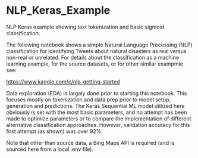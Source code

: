 # NLP_Keras_Example
NLP Keras example showing text tokenization and basic sigmoid classification.

The following notebook shows a simple Natural Language Processing (NLP) classification for identifying Tweets about natural disasters as real versus non-real or unrelated.  For details about the classification as a machine learning example, for the source datasets, or for other similar exampmle see:

https://www.kaggle.com/c/nlp-getting-started

Data exploration (EDA) is largely done prior to starting this notebook.  This focuses mostly on tokenization and data prep prior to model setup, generation and predictions.  The Keras Sequential ML model utilized here obviously is set with the most basic parameters, and no attempt has been made to optimize parameters or to compare the implementation of different alternative classification approaches.  However, validation accuracy for this first attempt (as shown) was over 92%.

Note that other than source data, a Bing Maps API is required (and is sourced here from a local .env file). 
